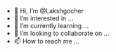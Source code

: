 - 👋 Hi, I’m @Lakshgocher
- 👀 I’m interested in ...
- 🌱 I’m currently learning ...
- 💞️ I’m looking to collaborate on ...
- 📫 How to reach me ...

<!---
Lakshgocher/Lakshgocher is a ✨ special ✨ repository because its `README.md` (this file) appears on your GitHub profile.
You can click the Preview link to take a look at your changes.
--->
